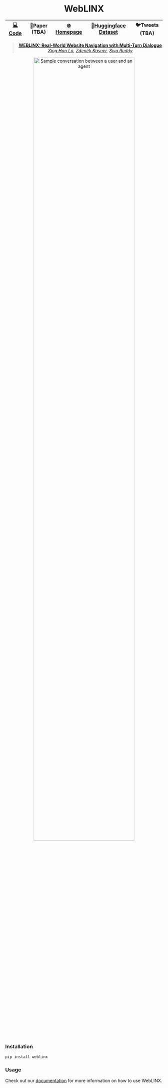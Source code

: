 <div align="center">

# WebLINX

[**💻Code**](https://github.com/McGill-NLP/WebLINX) | **📄Paper (TBA)** | [**🌐Homepage**](https://mcgill-nlp.github.io/weblinx) | [**🤗Huggingface Dataset**](https://huggingface.co/datasets/McGill-NLP/WebLINX) | **🐦Tweets (TBA)** |
| :--: | :--: | :--: | :--: | :--: |


> **[WEBLINX: Real-World Website Navigation with Multi-Turn Dialogue](https://arxiv.org/abs/2304.01412)**\
> *[Xing Han Lù](https://xinghanlu.com), [Zdeněk Kasner](https://kasnerz.github.io/), [Siva Reddy](https://sivareddy.in)*

<img src="./assets/webnav.demo.svg" width="80%" alt="Sample conversation between a user and an agent" />

</div>

### Installation

```bash
pip install weblinx
```

### Usage

Check out our [documentation](https://mcgill-nlp.github.io/weblinx/docs) for more information on how to use WebLINX.
